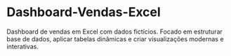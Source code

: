 # Dashboard-Vendas-Excel
Dashboard de vendas em Excel com dados fictícios. Focado em estruturar base de dados, aplicar tabelas dinâmicas e criar visualizações modernas e interativas.
